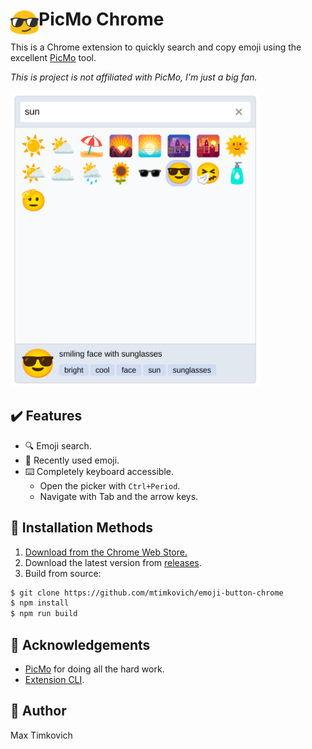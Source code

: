 # <img src="assets/img/48x48.png" width="45" align="left"> PicMo Chrome

This is a Chrome extension to quickly search and copy emoji using the excellent [PicMo][picmo] tool.

*This is project is not affiliated with PicMo, I'm just a big fan.*

<img src="img/preview.png" width="400px">

## ✔️ Features

- 🔍 Emoji search.
- 📜 Recently used emoji.
- ⌨️ Completely keyboard accessible.
  - Open the picker with `Ctrl+Period`.
  - Navigate with Tab and the arrow keys.

## 💾 Installation Methods

1. [Download from the Chrome Web Store.](https://chrome.google.com/webstore/detail/emoji-button-chrome/ehmacpiolcofcljbiogbjbojdeiiekdi)
2. Download the latest version from [releases](https://github.com/mtimkovich/emoji-button-chrome/releases).
3. Build from source:

```sh
$ git clone https://github.com/mtimkovich/emoji-button-chrome
$ npm install
$ npm run build
```

## 🙏 Acknowledgements

* [PicMo][picmo] for doing all the hard work.
* [Extension CLI](https://oss.mobilefirst.me/extension-cli/).

## 🤠 Author

Max Timkovich

[picmo]: https://picmojs.com/
